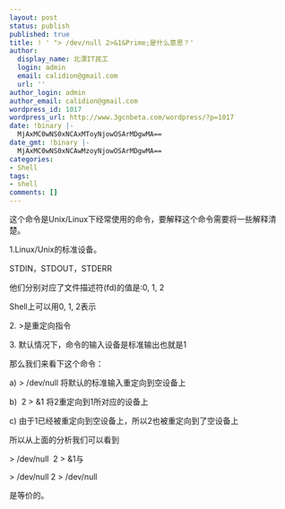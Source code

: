 ```yaml
---
layout: post
status: publish
published: true
title: ! ' "> /dev/null 2>&1&Prime;是什么意思？'
author:
  display_name: 北漂IT民工
  login: admin
  email: calidion@gmail.com
  url: ''
author_login: admin
author_email: calidion@gmail.com
wordpress_id: 1017
wordpress_url: http://www.3gcnbeta.com/wordpress/?p=1017
date: !binary |-
  MjAxMC0wNS0xNCAxMToyNjowOSArMDgwMA==
date_gmt: !binary |-
  MjAxMC0wNS0xNCAwMzoyNjowOSArMDgwMA==
categories:
- Shell
tags:
- shell
comments: []
---
```

<p>这个命令是Unix/Linux下经常使用的命令，要解释这个命令需要将一些解释清楚。</p>
<p>1.Linux/Unix的标准设备。</p>
<p>STDIN，STDOUT，STDERR</p>
<p>他们分别对应了文件描述符(fd)的值是:0, 1, 2</p>
<p>Shell上可以用0, 1, 2表示</p>
<p>2. >是重定向指令</p>
<p>3. 默认情况下，命令的输入设备是标准输出也就是1</p>
<p>那么我们来看下这个命令：</p>
<p>a) > /dev/null 将默认的标准输入重定向到空设备上</p>
<p>b) &nbsp;2 > &amp;1 将2重定向到1所对应的设备上</p>
<p>c) 由于1已经被重定向到空设备上，所以2也被重定向到了空设备上</p>
<p>所以从上面的分析我们可以看到</p>
<p>> /dev/null &nbsp;2 > &amp;1与</p>
<p>> /dev/null 2 > /dev/null</p>
<p>是等价的。</p>
